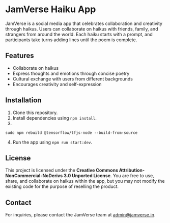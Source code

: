 # JamVerse Haiku App

JamVerse is a social media app that celebrates collaboration and creativity through haikus. Users can collaborate on haikus with friends, family, and strangers from around the world. Each haiku starts with a prompt, and participants take turns adding lines until the poem is complete.

## Features

- Collaborate on haikus
- Express thoughts and emotions through concise poetry
- Cultural exchange with users from different backgrounds
- Encourages creativity and self-expression

## Installation

1. Clone this repository.
2. Install dependencies using `npm install`.
3. 
```code
sudo npm rebuild @tensorflow/tfjs-node --build-from-source
```
4. Run the app using `npm run start:dev`.

## License

This project is licensed under the **Creative Commons Attribution-NonCommercial-NoDerivs 3.0 Unported License**. You are free to use, share, and collaborate on haikus within the app, but you may not modify the existing code for the purpose of reselling the product.

## Contact

For inquiries, please contact the JamVerse team at admin@jamverse.in.
